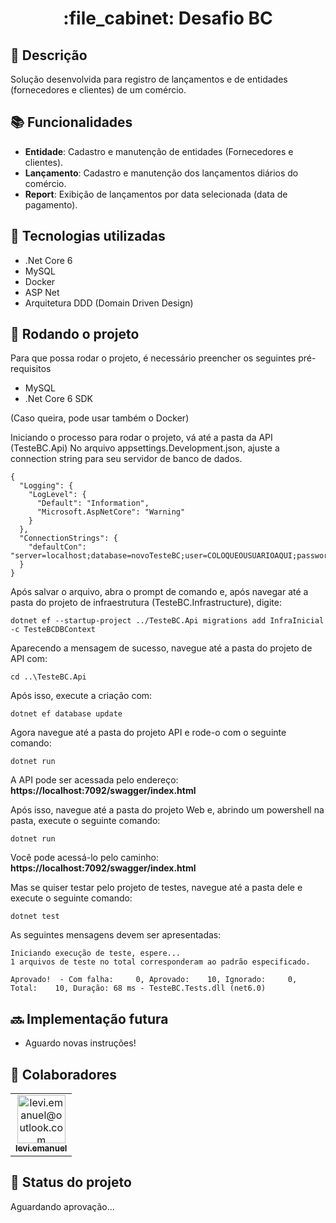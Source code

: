 <h1 align="center">:file_cabinet: Desafio BC</h1>

## :memo: Descrição
Solução desenvolvida para registro de lançamentos e de entidades (fornecedores e clientes) de um comércio.

## :books: Funcionalidades
* <b>Entidade</b>: Cadastro e manutenção de entidades (Fornecedores e clientes).
* <b>Lançamento</b>: Cadastro e manutenção dos lançamentos diários do comércio.
* <b>Report</b>: Exibição de lançamentos por data selecionada (data de pagamento).

## :wrench: Tecnologias utilizadas
* .Net Core 6
*  MySQL
*  Docker
*  ASP Net
*  Arquitetura DDD (Domain Driven Design)

## :rocket: Rodando o projeto
Para que possa rodar o projeto, é necessário preencher os seguintes pré-requisitos
- MySQL
- .Net Core 6 SDK

(Caso queira, pode usar também o Docker)

Iniciando o processo para rodar o projeto, vá até a pasta da API (TesteBC.Api)
No arquivo appsettings.Development.json, ajuste a connection string para seu servidor de banco de dados.
```
{
  "Logging": {
    "LogLevel": {
      "Default": "Information",
      "Microsoft.AspNetCore": "Warning"
    }
  },
  "ConnectionStrings": {
    "defaultCon": "server=localhost;database=novoTesteBC;user=COLOQUEOUSUARIOAQUI;password=COLOQUEASENHAAQUI"
  }
}
```

Após salvar o arquivo, abra o prompt de comando e, após navegar até a pasta do projeto de infraestrutura (TesteBC.Infrastructure), digite:
```
dotnet ef --startup-project ../TesteBC.Api migrations add InfraInicial -c TesteBCDBContext
```
Aparecendo a mensagem de sucesso, navegue até a pasta do projeto de API com:
```
cd ..\TesteBC.Api
```
Após isso, execute a criação com:
```
dotnet ef database update
```
Agora navegue até a pasta do projeto API e rode-o com o seguinte comando:
```
dotnet run
```
A API pode ser acessada pelo endereço: <b>https://localhost:7092/swagger/index.html</b>

Após isso, navegue até a pasta do projeto Web e, abrindo um powershell na pasta, execute o seguinte comando:
```
dotnet run
```
Você pode acessá-lo pelo caminho: <b>https://localhost:7092/swagger/index.html</b>


Mas se quiser testar pelo projeto de testes, navegue até a pasta dele e execute o seguinte comando:
```
dotnet test
```
As seguintes mensagens devem ser apresentadas:
```
Iniciando execução de teste, espere...
1 arquivos de teste no total corresponderam ao padrão especificado.

Aprovado!  - Com falha:     0, Aprovado:    10, Ignorado:     0, Total:    10, Duração: 68 ms - TesteBC.Tests.dll (net6.0)
```


## :soon: Implementação futura
* Aguardo novas instruções!

## :handshake: Colaboradores
<table>
  <tr>
    <td align="center">
      <a href="http://github.com/leviemanuel">
        <img src="https://avatars.githubusercontent.com/u/72361692?v=4" width="77px;" alt="levi.emanuel@outlook.com"/><br>
        <sub>
          <b>levi.emanuel</b>
        </sub>
      </a>
    </td>
  </tr>
</table>

## :dart: Status do projeto
Aguardando aprovação...
